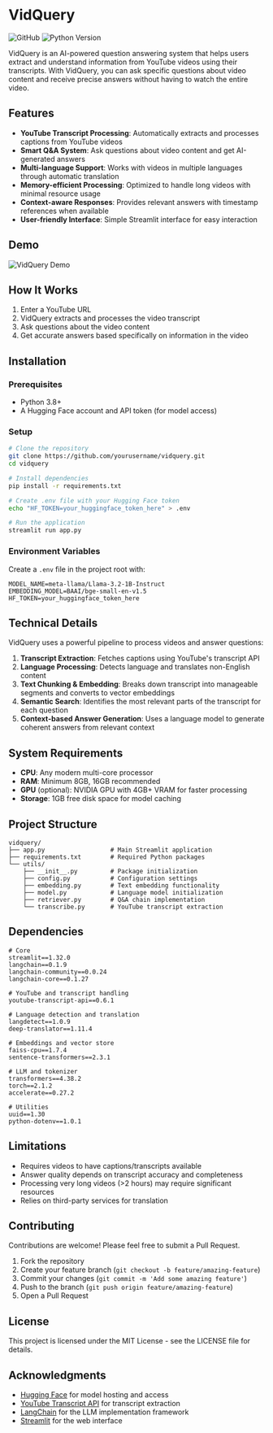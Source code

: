 # VidQuery

![GitHub](https://img.shields.io/github/license/yaseenmd/vidquery)
![Python Version](https://img.shields.io/badge/python-3.8%2B-blue)

VidQuery is an AI-powered question answering system that helps users extract and understand information from YouTube videos using their transcripts. With VidQuery, you can ask specific questions about video content and receive precise answers without having to watch the entire video.

## Features

- **YouTube Transcript Processing**: Automatically extracts and processes captions from YouTube videos
- **Smart Q&A System**: Ask questions about video content and get AI-generated answers
- **Multi-language Support**: Works with videos in multiple languages through automatic translation
- **Memory-efficient Processing**: Optimized to handle long videos with minimal resource usage
- **Context-aware Responses**: Provides relevant answers with timestamp references when available
- **User-friendly Interface**: Simple Streamlit interface for easy interaction

## Demo

![VidQuery Demo](https://85015-01jsh1akav89yrrkh53gsn0t0c.cloudspaces.litng.ai)

## How It Works

1. Enter a YouTube URL
2. VidQuery extracts and processes the video transcript
3. Ask questions about the video content
4. Get accurate answers based specifically on information in the video

## Installation

### Prerequisites

- Python 3.8+
- A Hugging Face account and API token (for model access)

### Setup

```bash
# Clone the repository
git clone https://github.com/yourusername/vidquery.git
cd vidquery

# Install dependencies
pip install -r requirements.txt

# Create .env file with your Hugging Face token
echo "HF_TOKEN=your_huggingface_token_here" > .env

# Run the application
streamlit run app.py
```

### Environment Variables

Create a `.env` file in the project root with:

```
MODEL_NAME=meta-llama/Llama-3.2-1B-Instruct
EMBEDDING_MODEL=BAAI/bge-small-en-v1.5
HF_TOKEN=your_huggingface_token_here
```

## Technical Details

VidQuery uses a powerful pipeline to process videos and answer questions:

1. **Transcript Extraction**: Fetches captions using YouTube's transcript API
2. **Language Processing**: Detects language and translates non-English content
3. **Text Chunking & Embedding**: Breaks down transcript into manageable segments and converts to vector embeddings
4. **Semantic Search**: Identifies the most relevant parts of the transcript for each question
5. **Context-based Answer Generation**: Uses a language model to generate coherent answers from relevant context

## System Requirements

- **CPU**: Any modern multi-core processor
- **RAM**: Minimum 8GB, 16GB recommended
- **GPU** (optional): NVIDIA GPU with 4GB+ VRAM for faster processing
- **Storage**: 1GB free disk space for model caching

## Project Structure

```
vidquery/
├── app.py                  # Main Streamlit application
├── requirements.txt        # Required Python packages
└── utils/
    ├── __init__.py         # Package initialization
    ├── config.py           # Configuration settings
    ├── embedding.py        # Text embedding functionality
    ├── model.py            # Language model initialization
    ├── retriever.py        # Q&A chain implementation
    └── transcribe.py       # YouTube transcript extraction
```

## Dependencies

```
# Core
streamlit==1.32.0
langchain==0.1.9
langchain-community==0.0.24
langchain-core==0.1.27

# YouTube and transcript handling
youtube-transcript-api==0.6.1

# Language detection and translation
langdetect==1.0.9
deep-translator==1.11.4

# Embeddings and vector store
faiss-cpu==1.7.4
sentence-transformers==2.3.1

# LLM and tokenizer
transformers==4.38.2
torch==2.1.2
accelerate==0.27.2

# Utilities
uuid==1.30
python-dotenv==1.0.1
```

## Limitations

- Requires videos to have captions/transcripts available
- Answer quality depends on transcript accuracy and completeness
- Processing very long videos (>2 hours) may require significant resources
- Relies on third-party services for translation

## Contributing

Contributions are welcome! Please feel free to submit a Pull Request.

1. Fork the repository
2. Create your feature branch (`git checkout -b feature/amazing-feature`)
3. Commit your changes (`git commit -m 'Add some amazing feature'`)
4. Push to the branch (`git push origin feature/amazing-feature`)
5. Open a Pull Request

## License

This project is licensed under the MIT License - see the LICENSE file for details.

## Acknowledgments

- [Hugging Face](https://huggingface.co/) for model hosting and access
- [YouTube Transcript API](https://github.com/jdepoix/youtube-transcript-api) for transcript extraction
- [LangChain](https://www.langchain.com/) for the LLM implementation framework
- [Streamlit](https://streamlit.io/) for the web interface

